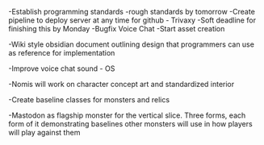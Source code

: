 -Establish programming standards
    -rough standards by tomorrow
-Create pipeline to deploy server at any time for github - Trivaxy 
    -Soft deadline for finishing this by Monday
-Bugfix Voice Chat
-Start asset creation

-Wiki style obsidian document outlining design that programmers can use as reference for implementation

-Improve voice chat sound - OS

-Nomis will work on character concept art and standardized interior

-Create baseline classes for monsters and relics

-Mastodon as flagship monster for the vertical slice. Three forms, each form of it demonstrating baselines other monsters will use in how players will play against them